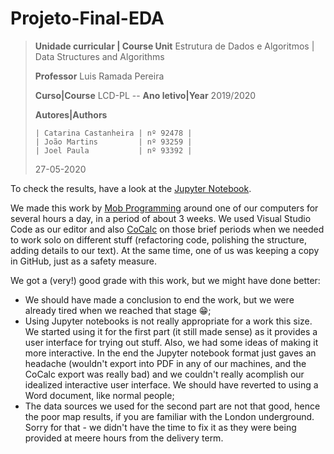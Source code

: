 # Projeto-Final-EDA

>**Unidade curricular | Course Unit** Estrutura de Dados e Algoritmos | Data Structures and Algorithms
>
>**Professor** Luis Ramada Pereira
>
>**Curso|Course** LCD-PL -- **Ano letivo|Year** 2019/2020
>
>**Autores|Authors**
>
>     | Catarina Castanheira | nº 92478 |
>     | João Martins         | nº 93259 |
>     | Joel Paula           | nº 93392 |
>
>
>27-05-2020


To check the results, have a look at the [Jupyter Notebook](04PL_Projeto-Final-EDA.ipynb).

We made this work by [Mob Programming](https://en.wikipedia.org/wiki/Mob_programming) around one of our computers for several hours a day, in a period of about 3 weeks. 
We used Visual Studio Code as our editor and also [CoCalc](https://cocalc.com/) on those brief periods when we needed to work solo on different stuff (refactoring code, polishing the structure, adding details to our text). At the same time, one of us was keeping a copy in GitHub, just as a safety measure.

We got a (very!) good grade with this work, but we might have done better:
- We should have made a conclusion to end the work, but we were already tired when we reached that stage 😁;
- Using Jupyter notebooks is not really appropriate for a work this size. We started using it for the first part (it still made sense) as it provides a user interface for trying out stuff. Also, we had some ideas of making it more interactive. In the end the Jupyter notebook format just gaves an headache (wouldn't export into PDF in any of our machines, and the CoCalc export was really bad) and we couldn't really acomplish our idealized interactive user interface. We should have reverted to using a Word document, like normal people;
- The data sources we used for the second part are not that good, hence the poor map results, if you are familiar with the London underground. Sorry for that - we didn't have the time to fix it as they were being provided at meere hours from the delivery term.

